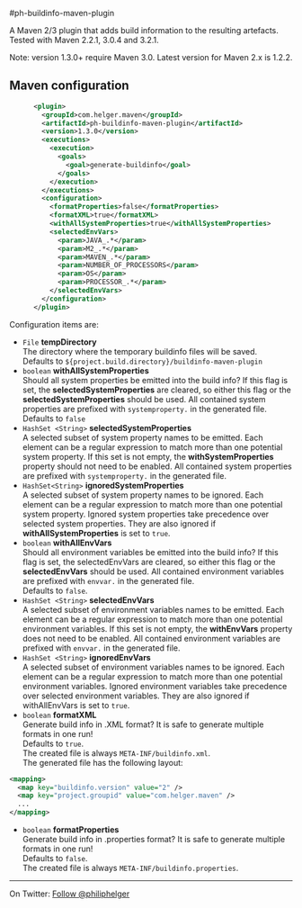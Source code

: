 #ph-buildinfo-maven-plugin

A Maven 2/3 plugin that adds build information to the resulting artefacts.
Tested with Maven 2.2.1, 3.0.4 and 3.2.1.

Note: version 1.3.0+ require Maven 3.0. Latest version for Maven 2.x is 1.2.2.

## Maven configuration
```xml
      <plugin>
        <groupId>com.helger.maven</groupId>
        <artifactId>ph-buildinfo-maven-plugin</artifactId>
        <version>1.3.0</version>
        <executions>
          <execution>
            <goals>
              <goal>generate-buildinfo</goal>
            </goals>
          </execution>
        </executions>
        <configuration>
          <formatProperties>false</formatProperties>
          <formatXML>true</formatXML>
          <withAllSystemProperties>true</withAllSystemProperties>
          <selectedEnvVars>
            <param>JAVA_.*</param>
            <param>M2_.*</param>
            <param>MAVEN_.*</param>
            <param>NUMBER_OF_PROCESSORS</param>
            <param>OS</param>
            <param>PROCESSOR_.*</param>
          </selectedEnvVars>
        </configuration>
      </plugin>
```

Configuration items are:

  * `File` **tempDirectory**  
     The directory where the temporary buildinfo files will be saved.  
     Defaults to `${project.build.directory}/buildinfo-maven-plugin`
  * `boolean` **withAllSystemProperties**  
     Should all system properties be emitted into the build info? 
     If this flag is set, the **selectedSystemProperties** are cleared, so either this flag or
     the **selectedSystemProperties** should be used. All contained system properties are prefixed with
     `systemproperty.` in the generated file.  
     Defaults to `false`
  * `HashSet <String>` **selectedSystemProperties**  
     A selected subset of system property names 
     to be emitted. Each element can be a regular expression to match more than one potential 
     system property. If this set is not empty, the **withSystemProperties** property should not 
     need to be enabled. All contained system properties are prefixed with `systemproperty.`
     in the generated file.
  * `HashSet<String>` **ignoredSystemProperties**  
     A selected subset of system property names 
     to be ignored. Each element can be a regular expression to match more than one potential system
     property. Ignored system properties take precedence over selected system properties. 
     They are also ignored if **withAllSystemProperties** is set to `true`.
  * `boolean` **withAllEnvVars**  
     Should all environment variables be emitted into the build info? If this flag is set, 
     the selectedEnvVars are cleared, so either this flag or the **selectedEnvVars** should be used.
     All contained environment variables are prefixed with `envvar.` in the generated file.  
     Defaults to `false`.
  * `HashSet <String>` **selectedEnvVars**  
     A selected subset of environment variables names to be emitted. Each element can be 
     a regular expression to match more than one potential environment variables. 
     If this set is not empty, the **withEnvVars** property does not need to be enabled.
     All contained environment variables are prefixed with `envvar.` in the generated file.
  * `HashSet <String>` **ignoredEnvVars**  
     A selected subset of environment variables names to be ignored. Each element can be a 
     regular expression to match more than one potential environment variables. Ignored 
     environment variables take precedence over selected environment variables.
     They are also ignored if withAllEnvVars is set to `true`.
  * `boolean` **formatXML**  
     Generate build info in .XML format? It is safe to generate multiple formats in one run!  
     Defaults to `true`.  
     The created file is always `META-INF/buildinfo.xml`.  
     The generated file has the following layout:
```xml     
<mapping>
  <map key="buildinfo.version" value="2" />
  <map key="project.groupid" value="com.helger.maven" />
  ...
</mapping>
```

  * `boolean` **formatProperties**  
     Generate build info in .properties format? It is safe to generate multiple formats in one run!  
     Defaults to `false`.  
     The created file is always `META-INF/buildinfo.properties`.

---

On Twitter: <a href="https://twitter.com/philiphelger">Follow @philiphelger</a>
     